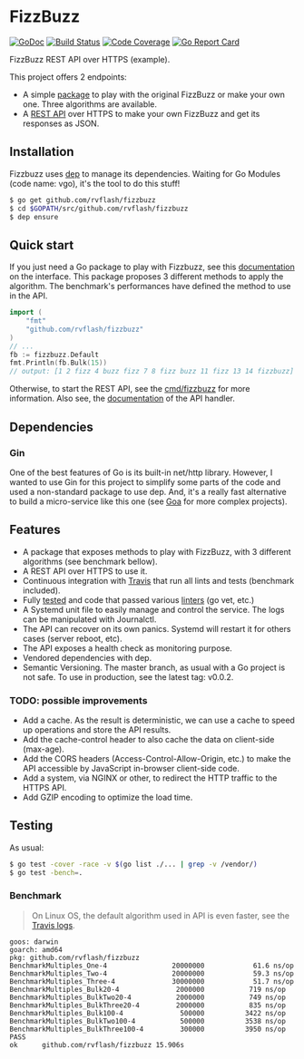 # FizzBuzz

[![GoDoc](https://godoc.org/github.com/rvflash/fizzbuzz?status.svg)](https://godoc.org/github.com/rvflash/fizzbuzz)
[![Build Status](https://img.shields.io/travis/rvflash/fizzbuzz.svg)](https://travis-ci.org/rvflash/fizzbuzz)
[![Code Coverage](https://img.shields.io/codecov/c/github/rvflash/fizzbuzz.svg)](http://codecov.io/github/rvflash/fizzbuzz?branch=master)
[![Go Report Card](https://goreportcard.com/badge/github.com/rvflash/fizzbuzz)](https://goreportcard.com/report/github.com/rvflash/fizzbuzz)


FizzBuzz REST API over HTTPS (example).

This project offers 2 endpoints:
* A simple [package](https://godoc.org/github.com/rvflash/fizzbuzz) to play with the original FizzBuzz or make your own one. Three algorithms are available.
* A [REST API](https://github.com/rvflash/fizzbuzz/tree/master/cmd/fizzbuzz) over HTTPS to make your own FizzBuzz and get its responses as JSON.  
 
 
## Installation

Fizzbuzz uses [dep](https://golang.github.io/dep/) to manage its dependencies.
Waiting for Go Modules (code name: vgo), it's the tool to do this stuff!

```bash
$ go get github.com/rvflash/fizzbuzz
$ cd $GOPATH/src/github.com/rvflash/fizzbuzz
$ dep ensure
```


## Quick start

If you just need a Go package to play with Fizzbuzz, see this [documentation](https://godoc.org/github.com/rvflash/fizzbuzz) on the interface.
This package proposes 3 different methods to apply the algorithm. The benchmark's performances have defined the method to use in the API.  

```go
import (
	"fmt"
	"github.com/rvflash/fizzbuzz"
)
// ...
fb := fizzbuzz.Default
fmt.Println(fb.Bulk(15))
// output: [1 2 fizz 4 buzz fizz 7 8 fizz buzz 11 fizz 13 14 fizzbuzz]
```

Otherwise, to start the REST API, see the [cmd/fizzbuzz](https://github.com/rvflash/fizzbuzz/tree/master/cmd/fizzbuzz) for more information.
Also see, the [documentation](https://github.com/rvflash/fizzbuzz/tree/master/api) of the API handler.  


## Dependencies

### Gin

One of the best features of Go is its built-in net/http library.
However, I wanted to use Gin for this project to simplify some parts of the code and used a non-standard package to use dep.
And, it's a really fast alternative to build a micro-service like this one (see [Goa](https://github.com/goadesign/goa) for more complex projects).


## Features

* A package that exposes methods to play with FizzBuzz, with 3 different algorithms (see benchmark bellow).
* A REST API over HTTPS to use it.
* Continuous integration with [Travis](https://travis-ci.org/rvflash/fizzbuzz) that run all lints and tests (benchmark included). 
* Fully [tested](https://codecov.io/github/rvflash/fizzbuzz?branch=master) and code that passed various [linters](https://github.com/golangci/golangci-lint) (go vet, etc.)
* A Systemd unit file to easily manage and control the service. The logs can be manipulated with Journalctl.
* The API can recover on its own panics. Systemd will restart it for others cases (server reboot, etc).
* The API exposes a health check as monitoring purpose.
* Vendored dependencies with dep.
* Semantic Versioning. The master branch, as usual with a Go project is not safe. To use in production, see the latest tag: v0.0.2.


### TODO: possible improvements

* Add a cache. As the result is deterministic, we can use a cache to speed up operations and store the API results.
* Add the cache-control header to also cache the data on client-side (max-age).
* Add the CORS headers (Access-Control-Allow-Origin, etc.) to make the API accessible by JavaScript in-browser client-side code.
* Add a system, via NGINX or other, to redirect the HTTP traffic to the HTTPS API.
* Add GZIP encoding to optimize the load time.


## Testing

As usual:

```bash
$ go test -cover -race -v $(go list ./... | grep -v /vendor/)
$ go test -bench=.
```

### Benchmark

> On Linux OS, the default algorithm used in API is even faster, see the [Travis logs](https://travis-ci.org/rvflash/fizzbuzz).

```
goos: darwin
goarch: amd64
pkg: github.com/rvflash/fizzbuzz
BenchmarkMultiples_One-4            	20000000	        61.6 ns/op
BenchmarkMultiples_Two-4            	20000000	        59.3 ns/op
BenchmarkMultiples_Three-4          	30000000	        51.7 ns/op
BenchmarkMultiples_Bulk20-4         	 2000000	       719 ns/op
BenchmarkMultiples_BulkTwo20-4      	 2000000	       749 ns/op
BenchmarkMultiples_BulkThree20-4    	 2000000	       835 ns/op
BenchmarkMultiples_Bulk100-4        	  500000	      3422 ns/op
BenchmarkMultiples_BulkTwo100-4     	  500000	      3538 ns/op
BenchmarkMultiples_BulkThree100-4   	  300000	      3950 ns/op
PASS
ok  	github.com/rvflash/fizzbuzz	15.906s
```

